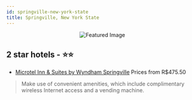 ```yaml
---
id: springville-new-york-state
title: Springville, New York State
---
```


<center><img src="https://i.travelapi.com/hotels/1000000/700000/694700/694660/6a1f57b8_z.jpg" alt="Featured Image" /></center>


##  2 star hotels - ⭐️⭐️

-    [Microtel Inn & Suites by Wyndham Springville](https://us.hurb.com/hotels/springville/microtel-inn-suites-by-wyndham-springville-JNP-JP253553?cmp=18055) Prices from R$475.50
   > Make use of convenient amenities, which include complimentary wireless Internet access and a vending machine.
